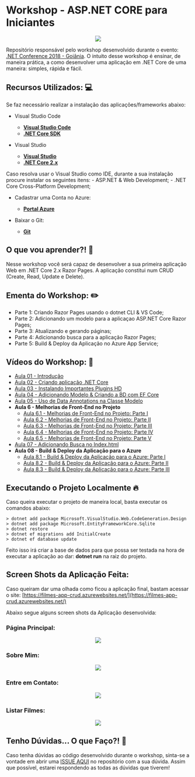 # Workshop - ASP.NET CORE para Iniciantes

<p align="center">
  <img src="https://i.imgsafe.org/4d/4de4b63490.jpeg"/>  
</p>

Repositório responsável pelo workshop desenvolvido durante o evento: [.NET Conference 2018 - Goiânia](https://ev.congressy.com/dotnetconf-workshop-net-core/).
O intuito desse workshop é ensinar, de maneira prática, a como desenvolver uma aplicação em .NET Core de uma maneira: simples, rápida e fácil.


## Recursos Utilizados: :computer:

Se faz necessário realizar a instalação das aplicações/frameworks abaixo:

* Visual Studio Code

    - **[Visual Studio Code](https://code.visualstudio.com/?WT.mc_id=aspcoreiniciantes-github-gllemos)**
    - **[.NET Core SDK](https://www.microsoft.com/net/download?WT.mc_id=aspcoreiniciantes-github-gllemos)**

* Visual Studio

    - **[Visual Studio](https://visualstudio.microsoft.com/downloads/?WT.mc_id=aspcoreiniciantes-github-gllemos)**
    - **[.NET Core 2.x](https://dotnet.microsoft.com/download?WT.mc_id=aspcoreiniciantes-github-gllemos)**

Caso resolva usar o Visual Studio como IDE, durante a sua instalação procure instalar os seguintes itens:
    -  ASP.NET & Web Development;
    - .NET Core Cross-Platform Development;

* Cadastrar uma Conta no Azure:

    - **[Portal Azure](https://azure.microsoft.com/?WT.mc_id=aspcoreiniciantes-github-gllemos)**
    
* Baixar o Git:
    
    - **[Git](https://git-scm.com/downloads)**

## O que vou aprender?! :blue_book:

Nesse workshop você será capaz de desenvolver a sua primeira aplicação Web em .NET Core 2.x Razor Pages.
A aplicação constitui num CRUD (Create, Read, Update e Delete).

## Ementa do Workshop: :pencil2:

- Parte 1: Criando Razor Pages usando o dotnet CLI & VS Code;
- Parte 2: Adicionando um modelo para a aplicaçao ASP.NET Core Razor Pages;
- Parte 3: Atualizando e gerando páginas;
- Parte 4: Adicionando busca para a aplicação Razor Pages;
- Parte 5: Build & Deploy da Aplicação no Azure App Service;

## Vídeos do Workshop: :movie_camera:

- [Aula 01 - Introdução](https://youtu.be/njlmcXxSHE4)
- [Aula 02 - Criando aplicação .NET Core](https://youtu.be/QobTy9hMUsA)
- [Aula 03 - Instalando Importantes Plugins HD](https://youtu.be/QobTy9hMUsA)
- [Aula 04 - Adicionando Modelo & Criando a BD com EF Core](https://youtu.be/2UpKRHgE79I)
- [Aula 05 - Uso de Data Annotations na Classe Modelo](https://youtu.be/3rOydR0HVEk)
- **Aula 6 - Melhorias de Front-End no Projeto**
    - [Aula 6.1 - Melhorias de Front-End no Projeto: Parte I](https://youtu.be/NJ9PIn1iRSI)
    - [Aula 6.2 - Melhorias de Front-End no Projeto: Parte II](https://youtu.be/drXNN8vrG8o)
    - [Aula 6.3 - Melhorias de Front-End no Projeto: Parte III](https://youtu.be/YuB4AThdHkI)
    - [Aula 6.4 - Melhorias de Front-End no Projeto: Parte IV](https://youtu.be/47tG0qH6a_M)
    - [Aula 6.5 - Melhorias de Front-End no Projeto: Parte V](https://youtu.be/qiaqJplpNV0)
- [Aula 07 - Adicionando Busca no Index.html](https://youtu.be/2PJ5JZ5MTTo)
- **Aula 08 - Build & Deploy da Aplicação para o Azure**
    - [Aula 8.1 - Build & Deploy da Aplicação para o Azure: Parte I](https://youtu.be/dyyYCPHDRTk)
    - [Aula 8.2 - Build & Deploy da Aplicação para o Azure: Parte II](https://youtu.be/Jvx3LrCURK0)
    - [Aula 8.3 - Build & Deploy da Aplicação para o Azure: Parte III](https://youtu.be/Or2meipfoj4)

## Executando o Projeto Localmente :fire:

Caso queira executar o projeto de maneira local, basta executar os comandos abaixo:

```
> dotnet add package Microsoft.VisualStudio.Web.CodeGeneration.Design
> dotnet add package Microsoft.EntityFrameworkCore.Sqlite
> dotnet restore
> dotnet ef migrations add InitialCreate
> dotnet ef database update
```

Feito isso irá criar a base de dados para que possa ser testada na hora de executar a aplicação ao dar: **dotnet run** na raiz do projeto.

## Screen Shots da Aplicação Feita:

Caso queiram dar uma olhada como ficou a aplicação final, bastam acessar o site: [https://filmes-app-crud.azurewebsites.net/](https://filmes-app-crud.azurewebsites.net/)

Abaixo segue alguns screen shots da Aplicação desenvolvida:

### Página Principal:

<p align="center">
  <img src="https://i.imgsafe.org/df/df6212b0bd.png"/>  
</p>

### Sobre Mim:

<p align="center">
  <img src="https://i.imgsafe.org/df/df67151204.png"/>  
</p>

### Entre em Contato:

<p align="center">
  <img src="https://i.imgsafe.org/df/df68e874b4.png"/>  
</p>


### Listar Filmes:

<p align="center">
  <img src="https://i.imgsafe.org/df/df69218a60.png"/>  
</p>


## Tenho Dúvidas... O que Faço?! :triangular_flag_on_post:

Caso tenha dúvidas ao código desenvolvido durante o workshop, sinta-se a vontade em abrir uma [ISSUE AQUI](https://github.com/glaucia86/workshop-net-core-iniciantes/issues) no repositório com a sua dúvida. Assim que possível, estarei respondendo as todas as dúvidas que tiverem! 
